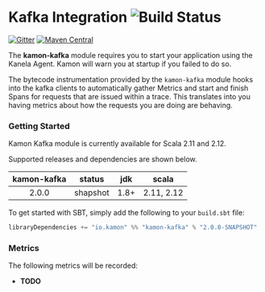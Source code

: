 Kafka Integration   ![Build Status](https://travis-ci.org/kamon-io/kamon-kafka.svg?branch=master)
==========================

[![Gitter](https://badges.gitter.im/Join%20Chat.svg)](https://gitter.im/kamon-io/Kamon?utm_source=badge&utm_medium=badge&utm_campaign=pr-badge&utm_content=badge)
[![Maven Central](https://maven-badges.herokuapp.com/maven-central/io.kamon/kamon-kafka.12/badge.svg)](https://maven-badges.herokuapp.com/maven-central/io.kamon/kamon-kafka_2.12)


The <b>kamon-kafka</b> module requires you to start your application using the Kanela Agent. Kamon will warn you
at startup if you failed to do so.

The bytecode instrumentation provided by the `kamon-kafka` module hooks into the kafka clients to automatically
gather Metrics and start and finish Spans for requests that are issued within a trace. This translates into you having metrics about how
the requests you are doing are behaving.

### Getting Started

Kamon Kafka module is currently available for Scala 2.11 and 2.12.

Supported releases and dependencies are shown below.

| kamon-kafka  | status | jdk  | scala            
|:------:|:------:|:----:|------------------
|  2.0.0 | shapshot | 1.8+ | 2.11, 2.12  

To get started with SBT, simply add the following to your `build.sbt`
file:

```scala
libraryDependencies += "io.kamon" %% "kamon-kafka" % "2.0.0-SNAPSHOT"
```


### Metrics ###

The following metrics will be recorded:

* __TODO__
